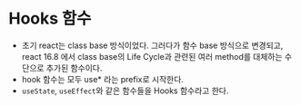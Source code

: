 # Hooks 함수

- 초기 react는 class base 방식이었다. 그러다가 함수 base 방식으로 변경되고, react 16.8 에서 class base의 Life Cycle과 관련된 여러 method를 대체하는 수단으로 추가된 함수이다.
- hook 함수는 모두 use\* 라는 prefix로 시작한다.
- `useState`, `useEffect`와 같은 함수들을 Hooks 함수라고 한다.
